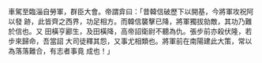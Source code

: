 車駕至臨淄自勞軍，群臣大會。帝謂弇曰：「昔韓信破歷下以開基，今將軍攻祝阿以發
跡，此皆齊之西界，功足相方。而韓信襲擊已降，將軍獨拔勍敵，其功乃難於信也。又
田橫亨酈生，及田橫降，高帝詔衛尉不聽為仇。張步前亦殺伏隆，若步來歸命，吾當詔
大司徒釋其怨，又事尤相類也。將軍前在南陽建此大策，常以為落落難合，有志者事竟
成也！」

